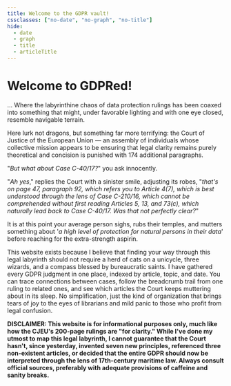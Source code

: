 ```yaml
---
title: Welcome to the GDPR vault!
cssclasses: ["no-date", "no-graph", "no-title"]
hide:
  - date
  - graph
  - title
  - articleTitle
---
```

# Welcome to **GDPRed**!

... Where the labyrinthine chaos of data protection rulings has been coaxed into something that might, under favorable lighting and with one eye closed, resemble navigable terrain. 

Here lurk not dragons, but something far more terrifying: the Court of Justice of the European Union — an assembly of individuals whose collective mission appears to be ensuring that legal clarity remains purely theoretical and concision is punished with 174 additional paragraphs.

"_But what about Case C-40/17?_" you ask innocently.

"_Ah yes_," replies the Court with a sinister smile, adjusting its robes, "_that's on page 47, paragraph 92, which refers you to Article 4(7), which is best understood through the lens of Case C-210/16, which cannot be comprehended without first reading Articles 5, 13, and 73(c), which naturally lead back to Case C-40/17. Was that not perfectly clear?_"

It is at this point your average person sighs, rubs their temples, and mutters something about '*a high level of protection for natural persons in their data*' before reaching for the extra-strength aspirin.

This website exists because I believe that finding your way through this legal labyrinth should not require a herd of cats on a unicycle, three wizards, and a compass blessed by bureaucratic saints. 
I have gathered every GDPR judgment in one place, indexed by article, topic, and date. You can trace connections between cases, follow the breadcrumb trail from one ruling to related ones, and see which articles the Court keeps muttering about in its sleep. No simplification, just the kind of organization that brings tears of joy to the eyes of librarians and mild panic to those who profit from legal confusion.

**DISCLAIMER: This website is for informational purposes only, much like how the CJEU's 200-page rulings are "for clarity." While I've done my utmost to map this legal labyrinth, I cannot guarantee that the Court hasn't, since yesterday, invented seven new principles, referenced three non-existent articles, or decided that the entire GDPR should now be interpreted through the lens of 17th-century maritime law. Always consult official sources, preferably with adequate provisions of caffeine and sanity breaks.**